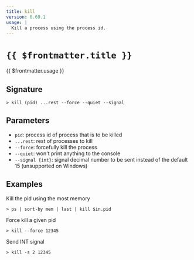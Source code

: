 ```yaml
---
title: kill
version: 0.69.1
usage: |
  Kill a process using the process id.
---
```


# <code>{{ $frontmatter.title }}</code>

<div style='white-space: pre-wrap;'>{{ $frontmatter.usage }}</div>

## Signature

```> kill (pid) ...rest --force --quiet --signal```

## Parameters

 -  `pid`: process id of process that is to be killed
 -  `...rest`: rest of processes to kill
 -  `--force`: forcefully kill the process
 -  `--quiet`: won't print anything to the console
 -  `--signal {int}`: signal decimal number to be sent instead of the default 15 (unsupported on Windows)

## Examples

Kill the pid using the most memory
```shell
> ps | sort-by mem | last | kill $in.pid
```

Force kill a given pid
```shell
> kill --force 12345
```

Send INT signal
```shell
> kill -s 2 12345
```
